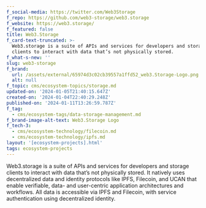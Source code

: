 ```yaml
---
f_social-media: https://twitter.com/Web3Storage
f_repo: https://github.com/web3-storage/web3.storage
f_website: https://web3.storage/
f_featured: false
title: Web3.Storage
f_card-text-truncated: >-
  Web3.storage is a suite of APIs and services for developers and storage
  clients to interact with data that’s not physically stored.
f_what-s-new: ''
slug: web3-storage
f_brand:
  url: /assets/external/65974d3c02cb39557a1ffd52_web3.Storage-Logo.png
  alt: null
f_topic: cms/ecosystem-topics/storage.md
updated-on: '2024-01-05T21:40:15.647Z'
created-on: '2024-01-04T22:40:29.248Z'
published-on: '2024-01-11T13:26:59.787Z'
f_tag:
  - cms/ecosystem-tags/data-storage-management.md
f_brand-image-alt-text: Web3.Storage Logo
f_tech-3:
  - cms/ecosystem-technology/filecoin.md
  - cms/ecosystem-technology/ipfs.md
layout: '[ecosystem-projects].html'
tags: ecosystem-projects
---
```


Web3.storage is a suite of APIs and services for developers and storage clients to interact with data that’s not physically stored. It natively uses decentralized data and identity protocols like IPFS, Filecoin, and UCAN that enable verifiable, data- and user-centric application architectures and workflows. All data is accessible via IPFS and Filecoin, with service authentication using decentralized identity.
